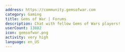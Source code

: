 ```yaml
---
address: https://community.gemsofwar.com
category: Gaming
title: Gems of War | Forums
description: Chat with fellow Gems of Wars players!
userCount: 13882
icon: gemsofwar.png
activity: very high
language: en_US
---
```

